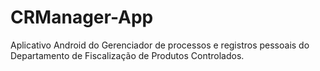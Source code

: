 # CRManager-App
Aplicativo Android do Gerenciador de processos e registros pessoais do Departamento de Fiscalização de Produtos Controlados.
